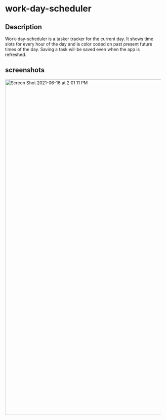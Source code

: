 # work-day-scheduler

## Description
Work-day-scheduler is a tasker tracker for the current day. It shows time slots for every hour of the day and is color coded on past present future times of the day. Saving a task will be saved even when the app is refreshed. 

## screenshots
<img width="1084" alt="Screen Shot 2021-06-16 at 2 01 11 PM" src="https://user-images.githubusercontent.com/24905738/122285199-a8b38980-ceab-11eb-9af5-c1c45faa570a.png">

